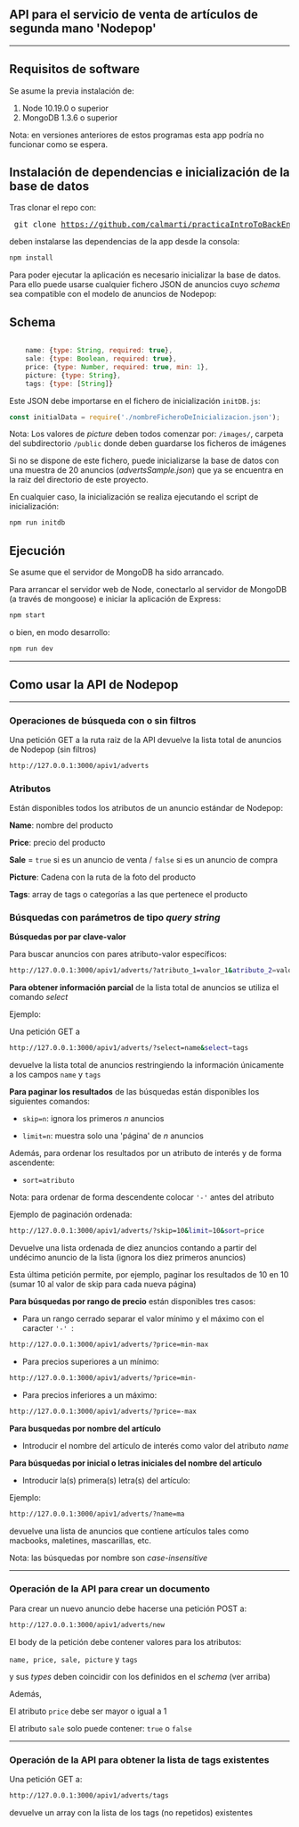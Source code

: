 ## API para el servicio de venta de artículos de segunda mano 'Nodepop'
---

## Requisitos de software

Se asume la previa instalación de:

 1. Node 10.19.0 o superior
 2. MongoDB 1.3.6 o superior

 Nota: en versiones anteriores de estos programas esta app podría no funcionar como se espera.

## Instalación de dependencias e inicialización de la base de datos
Tras clonar el repo con: <pre> git clone https://github.com/calmarti/practicaIntroToBackEnd.git</pre> deben instalarse las dependencias de la app desde la consola: 
```sh 
npm install
```
Para poder ejecutar la aplicación es necesario inicializar la base de datos. Para ello puede usarse cualquier fichero JSON de anuncios cuyo *schema* sea compatible con el modelo de anuncios de Nodepop:

## Schema

```js

    name: {type: String, required: true}, 
    sale: {type: Boolean, required: true},
    price: {type: Number, required: true, min: 1},  
    picture: {type: String},
    tags: {type: [String]}   

```
Este JSON debe importarse en el fichero de inicialización `initDB.js`:

```js
const initialData = require('./nombreFicheroDeInicializacion.json');
```

Nota: Los valores de *picture* deben todos comenzar por: `/images/`,  carpeta del subdirectorio `/public` donde deben guardarse los ficheros de imágenes

Si no se dispone de este fichero, puede inicializarse la base de datos con una muestra de 20 anuncios (*advertsSample.json*) que ya se encuentra en la raiz del directorio de este proyecto.

En cualquier caso, la inicialización se realiza ejecutando el script de inicialización: 

```sh 
npm run initdb
```
## Ejecución

Se asume que el servidor de MongoDB ha sido arrancado.

Para arrancar el servidor web de Node, conectarlo al servidor de MongoDB (a través de mongoose) e iniciar la aplicación de Express:

```sh
npm start
```
o bien, en modo desarrollo: 

```sh
npm run dev
```

---

## Como usar la API de  Nodepop

---
### Operaciones de búsqueda con o sin filtros

Una petición GET a la ruta raiz de la API devuelve la lista total de anuncios de Nodepop (sin filtros)

```sh
http://127.0.0.1:3000/apiv1/adverts
```

### Atributos

Están disponibles todos los atributos de un anuncio estándar de Nodepop:

**Name**: nombre del producto

**Price**: precio del producto

**Sale** = `true` si es un anuncio de venta / `false` si es un anuncio de compra

**Picture**: Cadena con la ruta de la foto del producto

**Tags**: array de tags o categorías a las que pertenece el producto

### Búsquedas con parámetros de tipo *query string*

**Búsquedas por par clave-valor**

Para buscar anuncios con pares atributo-valor específicos:

```sh
http://127.0.0.1:3000/apiv1/adverts/?atributo_1=valor_1&atributo_2=valor2
```

**Para obtener información parcial** de la lista total de anuncios se utiliza el comando *select*

Ejemplo: 

Una petición GET a 
```sh
http://127.0.0.1:3000/apiv1/adverts/?select=name&select=tags
```

devuelve la lista total de anuncios restringiendo la información únicamente a los campos `name` y `tags`

**Para paginar los resultados** de las búsquedas están disponibles los siguientes comandos:

- `skip=n`: ignora los primeros *n* anuncios 

- `limit=n`: muestra solo una 'página' de *n* anuncios 

Además, para ordenar los resultados por un atributo de interés y de forma ascendente: 

- `sort=atributo` 

Nota: para ordenar de forma descendente colocar `'-'` antes del atributo

Ejemplo de paginación ordenada: 

```sh
http://127.0.0.1:3000/apiv1/adverts/?skip=10&limit=10&sort=price
```
Devuelve una lista ordenada de diez anuncios contando a partir del undécimo anuncio de la lista (ignora los diez primeros anuncios)

Esta última petición permite, por ejemplo, paginar los resultados de 10 en 10 (sumar 10 al valor de skip para cada nueva página)   

**Para búsquedas por rango de precio** están disponibles tres casos:
- Para un rango cerrado separar el valor mínimo y el máximo con el caracter `'-' `: 
 ```sh
 http://127.0.0.1:3000/apiv1/adverts/?price=min-max
 ```
- Para precios superiores a un mínimo: 
 ```sh
 http://127.0.0.1:3000/apiv1/adverts/?price=min-
 ```
- Para precios inferiores a un máximo:

 ```sh
 http://127.0.0.1:3000/apiv1/adverts/?price=-max
 ```

**Para busquedas por nombre del artículo**

- Introducir el nombre del artículo de interés como valor del atributo *name*

**Para búsquedas por inicial o letras iniciales del nombre del artículo**

- Introducir la(s) primera(s) letra(s) del artículo:

Ejemplo:
```sh
http://127.0.0.1:3000/apiv1/adverts/?name=ma
```
devuelve una lista de anuncios que contiene artículos tales como macbooks, maletines, mascarillas, etc.


Nota: las búsquedas por nombre son *case-insensitive*

---
### Operación de la API para crear un documento

Para crear un nuevo anuncio debe hacerse una petición POST a:

```sh
http://127.0.0.1:3000/apiv1/adverts/new
```

El body de la petición debe contener valores para los atributos:

 `name, price, sale, picture` y `tags`
 
  y sus *types* deben coincidir con los definidos en el *schema* (ver arriba)

Además, 

El atributo `price` debe ser mayor o igual a 1 

El atributo `sale` solo puede contener: `true` o `false`

---

### Operación de la API para obtener la lista de tags existentes

Una petición GET a: 

```sh
http://127.0.0.1:3000/apiv1/adverts/tags
```
devuelve un array con la lista de los tags (no repetidos) existentes 


